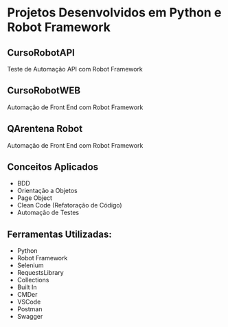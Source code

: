 # Projetos Desenvolvidos em Python e Robot Framework

## CursoRobotAPI
Teste de Automação API com Robot Framework

## CursoRobotWEB
Automação de Front End com Robot Framework

## QArentena Robot
Automação de Front End com Robot Framework

## Conceitos Aplicados
- BDD
- Orientação a Objetos
- Page Object
- Clean Code (Refatoração de Código)
- Automação de Testes

## Ferramentas Utilizadas:
- Python
- Robot Framework
- Selenium
- RequestsLibrary
- Collections
- Built In
- CMDer
- VSCode
- Postman
- Swagger